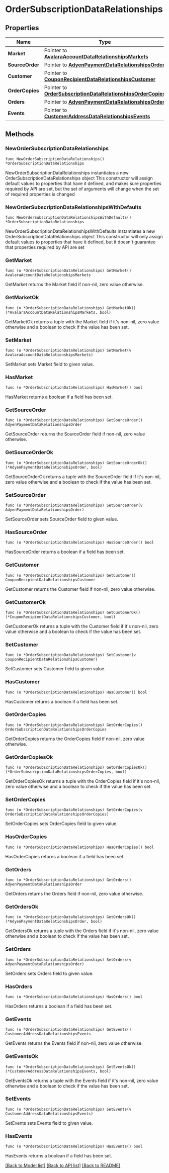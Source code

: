 # OrderSubscriptionDataRelationships

## Properties

Name | Type | Description | Notes
------------ | ------------- | ------------- | -------------
**Market** | Pointer to [**AvalaraAccountDataRelationshipsMarkets**](AvalaraAccountDataRelationshipsMarkets.md) |  | [optional] 
**SourceOrder** | Pointer to [**AdyenPaymentDataRelationshipsOrder**](AdyenPaymentDataRelationshipsOrder.md) |  | [optional] 
**Customer** | Pointer to [**CouponRecipientDataRelationshipsCustomer**](CouponRecipientDataRelationshipsCustomer.md) |  | [optional] 
**OrderCopies** | Pointer to [**OrderSubscriptionDataRelationshipsOrderCopies**](OrderSubscriptionDataRelationshipsOrderCopies.md) |  | [optional] 
**Orders** | Pointer to [**AdyenPaymentDataRelationshipsOrder**](AdyenPaymentDataRelationshipsOrder.md) |  | [optional] 
**Events** | Pointer to [**CustomerAddressDataRelationshipsEvents**](CustomerAddressDataRelationshipsEvents.md) |  | [optional] 

## Methods

### NewOrderSubscriptionDataRelationships

`func NewOrderSubscriptionDataRelationships() *OrderSubscriptionDataRelationships`

NewOrderSubscriptionDataRelationships instantiates a new OrderSubscriptionDataRelationships object
This constructor will assign default values to properties that have it defined,
and makes sure properties required by API are set, but the set of arguments
will change when the set of required properties is changed

### NewOrderSubscriptionDataRelationshipsWithDefaults

`func NewOrderSubscriptionDataRelationshipsWithDefaults() *OrderSubscriptionDataRelationships`

NewOrderSubscriptionDataRelationshipsWithDefaults instantiates a new OrderSubscriptionDataRelationships object
This constructor will only assign default values to properties that have it defined,
but it doesn't guarantee that properties required by API are set

### GetMarket

`func (o *OrderSubscriptionDataRelationships) GetMarket() AvalaraAccountDataRelationshipsMarkets`

GetMarket returns the Market field if non-nil, zero value otherwise.

### GetMarketOk

`func (o *OrderSubscriptionDataRelationships) GetMarketOk() (*AvalaraAccountDataRelationshipsMarkets, bool)`

GetMarketOk returns a tuple with the Market field if it's non-nil, zero value otherwise
and a boolean to check if the value has been set.

### SetMarket

`func (o *OrderSubscriptionDataRelationships) SetMarket(v AvalaraAccountDataRelationshipsMarkets)`

SetMarket sets Market field to given value.

### HasMarket

`func (o *OrderSubscriptionDataRelationships) HasMarket() bool`

HasMarket returns a boolean if a field has been set.

### GetSourceOrder

`func (o *OrderSubscriptionDataRelationships) GetSourceOrder() AdyenPaymentDataRelationshipsOrder`

GetSourceOrder returns the SourceOrder field if non-nil, zero value otherwise.

### GetSourceOrderOk

`func (o *OrderSubscriptionDataRelationships) GetSourceOrderOk() (*AdyenPaymentDataRelationshipsOrder, bool)`

GetSourceOrderOk returns a tuple with the SourceOrder field if it's non-nil, zero value otherwise
and a boolean to check if the value has been set.

### SetSourceOrder

`func (o *OrderSubscriptionDataRelationships) SetSourceOrder(v AdyenPaymentDataRelationshipsOrder)`

SetSourceOrder sets SourceOrder field to given value.

### HasSourceOrder

`func (o *OrderSubscriptionDataRelationships) HasSourceOrder() bool`

HasSourceOrder returns a boolean if a field has been set.

### GetCustomer

`func (o *OrderSubscriptionDataRelationships) GetCustomer() CouponRecipientDataRelationshipsCustomer`

GetCustomer returns the Customer field if non-nil, zero value otherwise.

### GetCustomerOk

`func (o *OrderSubscriptionDataRelationships) GetCustomerOk() (*CouponRecipientDataRelationshipsCustomer, bool)`

GetCustomerOk returns a tuple with the Customer field if it's non-nil, zero value otherwise
and a boolean to check if the value has been set.

### SetCustomer

`func (o *OrderSubscriptionDataRelationships) SetCustomer(v CouponRecipientDataRelationshipsCustomer)`

SetCustomer sets Customer field to given value.

### HasCustomer

`func (o *OrderSubscriptionDataRelationships) HasCustomer() bool`

HasCustomer returns a boolean if a field has been set.

### GetOrderCopies

`func (o *OrderSubscriptionDataRelationships) GetOrderCopies() OrderSubscriptionDataRelationshipsOrderCopies`

GetOrderCopies returns the OrderCopies field if non-nil, zero value otherwise.

### GetOrderCopiesOk

`func (o *OrderSubscriptionDataRelationships) GetOrderCopiesOk() (*OrderSubscriptionDataRelationshipsOrderCopies, bool)`

GetOrderCopiesOk returns a tuple with the OrderCopies field if it's non-nil, zero value otherwise
and a boolean to check if the value has been set.

### SetOrderCopies

`func (o *OrderSubscriptionDataRelationships) SetOrderCopies(v OrderSubscriptionDataRelationshipsOrderCopies)`

SetOrderCopies sets OrderCopies field to given value.

### HasOrderCopies

`func (o *OrderSubscriptionDataRelationships) HasOrderCopies() bool`

HasOrderCopies returns a boolean if a field has been set.

### GetOrders

`func (o *OrderSubscriptionDataRelationships) GetOrders() AdyenPaymentDataRelationshipsOrder`

GetOrders returns the Orders field if non-nil, zero value otherwise.

### GetOrdersOk

`func (o *OrderSubscriptionDataRelationships) GetOrdersOk() (*AdyenPaymentDataRelationshipsOrder, bool)`

GetOrdersOk returns a tuple with the Orders field if it's non-nil, zero value otherwise
and a boolean to check if the value has been set.

### SetOrders

`func (o *OrderSubscriptionDataRelationships) SetOrders(v AdyenPaymentDataRelationshipsOrder)`

SetOrders sets Orders field to given value.

### HasOrders

`func (o *OrderSubscriptionDataRelationships) HasOrders() bool`

HasOrders returns a boolean if a field has been set.

### GetEvents

`func (o *OrderSubscriptionDataRelationships) GetEvents() CustomerAddressDataRelationshipsEvents`

GetEvents returns the Events field if non-nil, zero value otherwise.

### GetEventsOk

`func (o *OrderSubscriptionDataRelationships) GetEventsOk() (*CustomerAddressDataRelationshipsEvents, bool)`

GetEventsOk returns a tuple with the Events field if it's non-nil, zero value otherwise
and a boolean to check if the value has been set.

### SetEvents

`func (o *OrderSubscriptionDataRelationships) SetEvents(v CustomerAddressDataRelationshipsEvents)`

SetEvents sets Events field to given value.

### HasEvents

`func (o *OrderSubscriptionDataRelationships) HasEvents() bool`

HasEvents returns a boolean if a field has been set.


[[Back to Model list]](../README.md#documentation-for-models) [[Back to API list]](../README.md#documentation-for-api-endpoints) [[Back to README]](../README.md)


